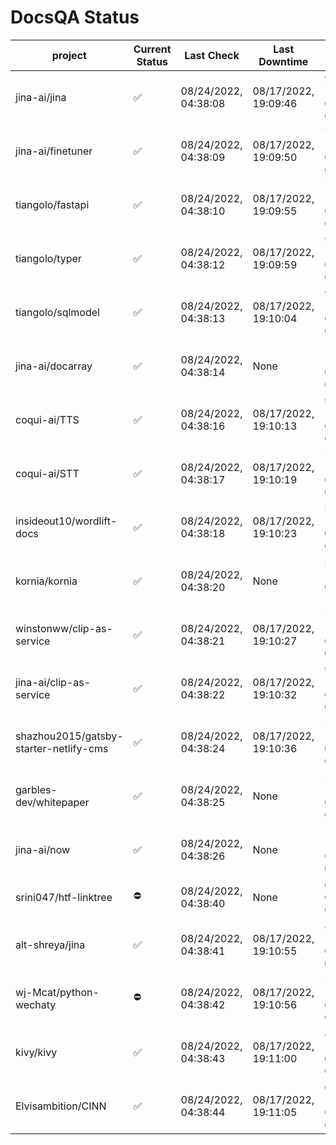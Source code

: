 # DocsQA Status

|               project                |Current Status|     Last Check     |   Last Downtime    |              % Uptime              |
|--------------------------------------|--------------|--------------------|--------------------|------------------------------------|
|jina-ai/jina                          |✅            |08/24/2022, 04:38:08|08/17/2022, 19:09:46|95.405 (since 08/15/2022, 07:09:42) |
|jina-ai/finetuner                     |✅            |08/24/2022, 04:38:09|08/17/2022, 19:09:50|70.533 (since 08/15/2022, 07:09:42) |
|tiangolo/fastapi                      |✅            |08/24/2022, 04:38:10|08/17/2022, 19:09:55|70.537 (since 08/15/2022, 07:09:42) |
|tiangolo/typer                        |✅            |08/24/2022, 04:38:12|08/17/2022, 19:09:59|90.096 (since 08/15/2022, 07:09:42) |
|tiangolo/sqlmodel                     |✅            |08/24/2022, 04:38:13|08/17/2022, 19:10:04|95.421 (since 08/15/2022, 07:09:42) |
|jina-ai/docarray                      |✅            |08/24/2022, 04:38:14|None                |100.000 (since 08/24/2022, 01:39:12)|
|coqui-ai/TTS                          |✅            |08/24/2022, 04:38:16|08/17/2022, 19:10:13|95.417 (since 08/15/2022, 07:09:42) |
|coqui-ai/STT                          |✅            |08/24/2022, 04:38:17|08/17/2022, 19:10:19|70.538 (since 08/15/2022, 07:09:42) |
|insideout10/wordlift-docs             |✅            |08/24/2022, 04:38:18|08/17/2022, 19:10:23|39.090 (since 08/15/2022, 07:09:42) |
|kornia/kornia                         |✅            |08/24/2022, 04:38:20|None                |33.092 (since 08/23/2022, 16:11:04) |
|winstonww/clip-as-service             |✅            |08/24/2022, 04:38:21|08/17/2022, 19:10:27|70.540 (since 08/15/2022, 07:09:42) |
|jina-ai/clip-as-service               |✅            |08/24/2022, 04:38:22|08/17/2022, 19:10:32|95.426 (since 08/15/2022, 07:09:42) |
|shazhou2015/gatsby-starter-netlify-cms|✅            |08/24/2022, 04:38:24|08/17/2022, 19:10:36|70.540 (since 08/15/2022, 07:09:42) |
|garbles-dev/whitepaper                |✅            |08/24/2022, 04:38:25|None                |54.929 (since 08/24/2022, 01:39:12) |
|jina-ai/now                           |✅            |08/24/2022, 04:38:26|None                |100.000 (since 08/24/2022, 01:39:12)|
|srini047/htf-linktree                 |⛔️           |08/24/2022, 04:38:40|None                |0.000 (since 08/24/2022, 01:39:12)  |
|alt-shreya/jina                       |✅            |08/24/2022, 04:38:41|08/17/2022, 19:10:55|89.344 (since 08/15/2022, 07:09:42) |
|wj-Mcat/python-wechaty                |⛔️           |08/24/2022, 04:38:42|08/17/2022, 19:10:56|26.695 (since 08/15/2022, 07:09:42) |
|kivy/kivy                             |✅            |08/24/2022, 04:38:43|08/17/2022, 19:11:00|89.345 (since 08/15/2022, 07:09:42) |
|Elvisambition/CINN                    |✅            |08/24/2022, 04:38:44|08/17/2022, 19:11:05|64.467 (since 08/15/2022, 07:09:42) |
